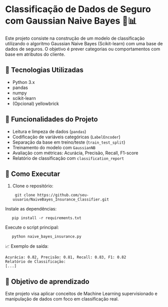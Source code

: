 # Classificação de Dados de Seguro com Gaussian Naive Bayes 🧠📊

Este projeto consiste na construção de um modelo de classificação utilizando o algoritmo Gaussian Naive Bayes (Scikit-learn) com uma base de dados de seguros. O objetivo é prever categorias ou comportamentos com base em atributos do cliente.

## 🔧 Tecnologias Utilizadas
- Python 3.x
- pandas
- numpy
- scikit-learn
- (Opcional) yellowbrick

## 📂 Funcionalidades do Projeto
- Leitura e limpeza de dados (`pandas`)
- Codificação de variáveis categóricas (`LabelEncoder`)
- Separação da base em treino/teste (`train_test_split`)
- Treinamento do modelo com `GaussianNB`
- Avaliação com métricas: Acurácia, Precisão, Recall, F1-score
- Relatório de classificação com `classification_report`

## 🚀 Como Executar
1. Clone o repositório:

        git clone https://github.com/seu-usuario/NaiveBayes_Insurance_Classifier.git
Instale as dependências:

       pip install -r requirements.txt
Execute o script principal:

       python naive_bayes_insurance.py
📈 Exemplo de saída:

    Acurácia: 0.82, Precisão: 0.81, Recall: 0.83, F1: 0.82
    Relatório de Classificação:
    [...]
  ## 📌 Objetivo de aprendizado
Este projeto visa aplicar conceitos de Machine Learning supervisionado e manipulação de dados com foco em classificação real.
